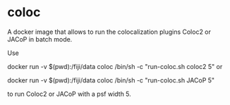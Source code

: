 # coloc

A docker image that allows to run the colocalization plugins Coloc2 or JACoP in
batch mode.

Use 
 
 docker run -v $(pwd):/fiji/data coloc /bin/sh -c "run-coloc.sh coloc2 5" or
 
 docker run -v $(pwd):/fiji/data coloc /bin/sh -c "run-coloc.sh JACoP 5"

to run Coloc2 or JACoP with a psf width 5.
